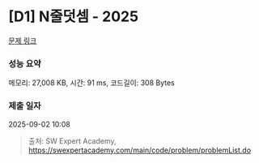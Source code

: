 # [D1] N줄덧셈 - 2025 

[문제 링크](https://swexpertacademy.com/main/code/problem/problemDetail.do?contestProbId=AV5QFZtaAscDFAUq) 

### 성능 요약

메모리: 27,008 KB, 시간: 91 ms, 코드길이: 308 Bytes

### 제출 일자

2025-09-02 10:08



> 출처: SW Expert Academy, https://swexpertacademy.com/main/code/problem/problemList.do